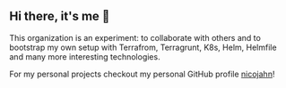 ## Hi there, it's me 👋

This organization is an experiment: to collaborate with others and to bootstrap my own setup with Terrafrom, Terragrunt, K8s, Helm, Helmfile and many more interesting technologies.

For my personal projects checkout my personal GitHub profile [nicojahn](https://github.com/nicojahn)!

<!--

**Here are some ideas to get you started:**

🙋‍♀️ A short introduction - what is your organization all about?
🌈 Contribution guidelines - how can the community get involved?
👩‍💻 Useful resources - where can the community find your docs? Is there anything else the community should know?
🍿 Fun facts - what does your team eat for breakfast?
🧙 Remember, you can do mighty things with the power of [Markdown](https://docs.github.com/github/writing-on-github/getting-started-with-writing-and-formatting-on-github/basic-writing-and-formatting-syntax)
-->
